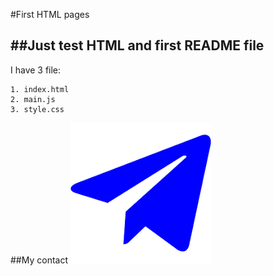 #First HTML pages

##Just test HTML and first README file
---

I have 3 file:

```
1. index.html
2. main.js
3. style.css
```

##My contact
[![Telegram](/images/logo.png)](https://t.me/arina_nabokina_15)